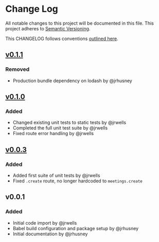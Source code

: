 # Change Log
All notable changes to this project will be documented in this file.
This project adheres to [Semantic Versioning](http://semver.org/).

This CHANGELOG follows conventions [outlined here](http://keepachangelog.com/).

## [v0.1.1]
### Removed
- Production bundle dependency on lodash by @jrhusney

## [v0.1.0]
### Added
- Changed existing unit tests to static tests by @jrwells
- Completed the full unit test suite by @jrwells
- Fixed route error handling by @jrwells

## [v0.0.3]
### Added
- Added first suite of unit tests by @jrwells
- Fixed `.create` route, no longer hardcoded to `meetings.create`

## v0.0.1
### Added
- Initial code import by @jrwells
- Babel build configuration and package setup by @jrhusney
- Initial documentation by @jrhusney

[v0.1.1]: https://github.com/ParabolInc/falcor-saddle/compare/v0.1.0...v0.1.1
[v0.1.0]: https://github.com/ParabolInc/falcor-saddle/compare/v0.0.3...v0.1.0
[v0.0.3]: https://github.com/ParabolInc/falcor-saddle/compare/v0.0.1...v0.0.3
